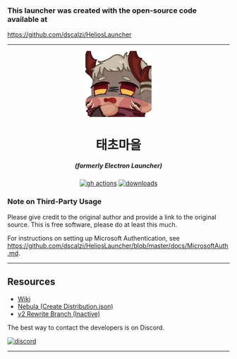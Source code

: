 ### This launcher was created with the open-source code available at

https://github.com/dscalzi/HeliosLauncher

---

<p align="center"><img src="./app/assets/images/logo.png" width="150px" height="150px" alt="aventium softworks"></p>

<h1 align="center">태초마을</h1>

<em><h5 align="center">(formerly Electron Launcher)</h5></em>

[<p align="center"><img src="https://img.shields.io/github/actions/workflow/status/go-tiger/Taecho-Village/build.yml?branch=main&style=for-the-badge" alt="gh actions">](https://github.com/go-tiger/Taecho-Village/actions)
[<img src="https://img.shields.io/github/downloads/go-tiger/Taecho-Village/total.svg?style=for-the-badge" alt="downloads">](https://github.com/go-tiger/Taecho-Village/releases)

### Note on Third-Party Usage

Please give credit to the original author and provide a link to the original
source. This is free software, please do at least this much.

For instructions on setting up Microsoft Authentication, see
https://github.com/dscalzi/HeliosLauncher/blob/master/docs/MicrosoftAuth.md.

---

## Resources

-   [Wiki][wiki]
-   [Nebula (Create Distribution.json)][nebula]
-   [v2 Rewrite Branch (Inactive)][v2branch]

The best way to contact the developers is on Discord.

[![discord](https://discordapp.com/api/guilds/211524927831015424/embed.png?style=banner3)][discord]

---

[nodejs]: https://nodejs.org/en/ 'Node.js'
[vscode]: https://code.visualstudio.com/ 'Visual Studio Code'
[mainprocess]:
    https://electronjs.org/docs/tutorial/application-architecture#main-and-renderer-processes
    'Main Process'
[rendererprocess]:
    https://electronjs.org/docs/tutorial/application-architecture#main-and-renderer-processes
    'Renderer Process'
[chromedebugger]:
    https://marketplace.visualstudio.com/items?itemName=msjsdiag.debugger-for-chrome
    'Debugger for Chrome'
[discord]: https://discord.gg/zNWUXdt 'Discord'
[wiki]: https://github.com/dscalzi/HeliosLauncher/wiki 'wiki'
[nebula]: https://github.com/dscalzi/Nebula 'dscalzi/Nebula'
[v2branch]:
    https://github.com/dscalzi/HeliosLauncher/tree/ts-refactor
    'v2 branch'
